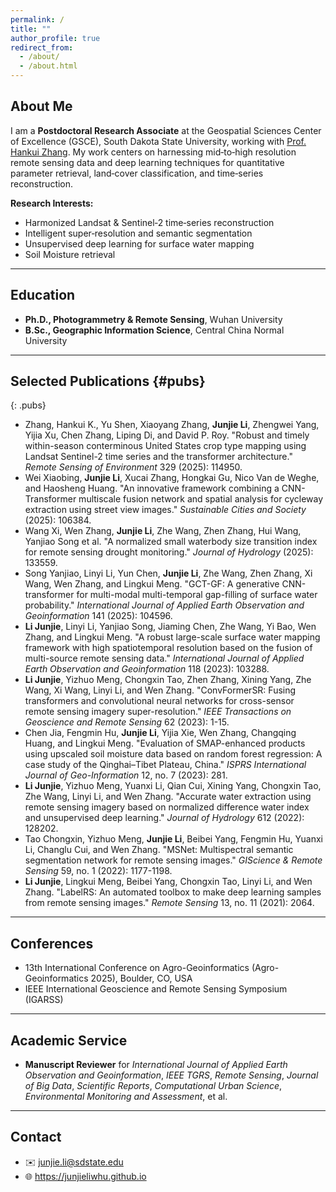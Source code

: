 ```yaml
---
permalink: /
title: ""
author_profile: true
redirect_from: 
  - /about/
  - /about.html
---
```


## About Me  
I am a **Postdoctoral Research Associate** at the Geospatial Sciences Center of Excellence (GSCE), South Dakota State University, working with [Prof. Hankui Zhang](https://www.sdstate.edu/directory/hankui-zhang). My work centers on harnessing mid‑to‑high resolution remote sensing data and deep learning techniques for quantitative parameter retrieval, land‑cover classification, and time‑series reconstruction.

**Research Interests:**  
- Harmonized Landsat & Sentinel‑2 time‑series reconstruction  
- Intelligent super‑resolution and semantic segmentation  
- Unsupervised deep learning for surface water mapping  
- Soil Moisture retrieval 

---

## Education  
- **Ph.D., Photogrammetry & Remote Sensing**, Wuhan University   
- **B.Sc., Geographic Information Science**, Central China Normal University  

---

## Selected Publications {#pubs}
{: .pubs}
- Zhang, Hankui K., Yu Shen, Xiaoyang Zhang, **Junjie Li**, Zhengwei Yang, Yijia Xu, Chen Zhang, Liping Di, and David P. Roy. "Robust and timely within-season conterminous United States crop type mapping using Landsat Sentinel-2 time series and the transformer architecture." _Remote Sensing of Environment_ 329 (2025): 114950.
- Wei Xiaobing, **Junjie Li**, Xucai Zhang, Hongkai Gu, Nico Van de Weghe, and Haosheng Huang. "An innovative framework combining a CNN-Transformer multiscale fusion network and spatial analysis for cycleway extraction using street view images." _Sustainable Cities and Society_ (2025): 106384.
- Wang Xi, Wen Zhang, **Junjie Li**, Zhe Wang, Zhen Zhang, Hui Wang, Yanjiao Song et al. "A normalized small waterbody size transition index for remote sensing drought monitoring." _Journal of Hydrology_ (2025): 133559.
- Song Yanjiao, Linyi Li, Yun Chen, **Junjie Li**, Zhe Wang, Zhen Zhang, Xi Wang, Wen Zhang, and Lingkui Meng. "GCT-GF: A generative CNN-transformer for multi-modal multi-temporal gap-filling of surface water probability." _International Journal of Applied Earth Observation and Geoinformation_ 141 (2025): 104596.
- **Li Junjie**, Linyi Li, Yanjiao Song, Jiaming Chen, Zhe Wang, Yi Bao, Wen Zhang, and Lingkui Meng. "A robust large-scale surface water mapping framework with high spatiotemporal resolution based on the fusion of multi-source remote sensing data." _International Journal of Applied Earth Observation and Geoinformation_ 118 (2023): 103288.
- **Li Junjie**, Yizhuo Meng, Chongxin Tao, Zhen Zhang, Xining Yang, Zhe Wang, Xi Wang, Linyi Li, and Wen Zhang. "ConvFormerSR: Fusing transformers and convolutional neural networks for cross-sensor remote sensing imagery super-resolution." _IEEE Transactions on Geoscience and Remote Sensing_ 62 (2023): 1-15.
- Chen Jia, Fengmin Hu, **Junjie Li**, Yijia Xie, Wen Zhang, Changqing Huang, and Lingkui Meng. "Evaluation of SMAP-enhanced products using upscaled soil moisture data based on random forest regression: A case study of the Qinghai–Tibet Plateau, China." _ISPRS International Journal of Geo-Information_ 12, no. 7 (2023): 281.
- **Li Junjie**, Yizhuo Meng, Yuanxi Li, Qian Cui, Xining Yang, Chongxin Tao, Zhe Wang, Linyi Li, and Wen Zhang. "Accurate water extraction using remote sensing imagery based on normalized difference water index and unsupervised deep learning." _Journal of Hydrology_ 612 (2022): 128202.
- Tao Chongxin, Yizhuo Meng, **Junjie Li**, Beibei Yang, Fengmin Hu, Yuanxi Li, Changlu Cui, and Wen Zhang. "MSNet: Multispectral semantic segmentation network for remote sensing images." _GIScience & Remote Sensing_ 59, no. 1 (2022): 1177-1198.
- **Li Junjie**, Lingkui Meng, Beibei Yang, Chongxin Tao, Linyi Li, and Wen Zhang. "LabelRS: An automated toolbox to make deep learning samples from remote sensing images." _Remote Sensing_ 13, no. 11 (2021): 2064.
---

## Conferences  
- 13th International Conference on Agro-Geoinformatics (Agro-Geoinformatics 2025), Boulder, CO, USA  
- IEEE International Geoscience and Remote Sensing Symposium (IGARSS)  

---

## Academic Service   
- **Manuscript Reviewer** for _International Journal of Applied Earth Observation and Geoinformation_, _IEEE TGRS_, _Remote Sensing_, _Journal of Big Data_, _Scientific Reports_, _Computational Urban Science_, _Environmental Monitoring and Assessment_, et al.  
 
---

## Contact  
- ✉️ junjie.li@sdstate.edu   
- 🌐 https://junjieliwhu.github.io  

